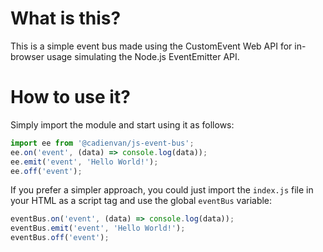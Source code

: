 # What is this?
This is a simple event bus made using the CustomEvent Web API for in-browser usage simulating the Node.js EventEmitter API.

# How to use it?
Simply import the module and start using it as follows:
```js
import ee from '@cadienvan/js-event-bus';
ee.on('event', (data) => console.log(data));
ee.emit('event', 'Hello World!');
ee.off('event');
```

If you prefer a simpler approach, you could just import the `index.js` file in your HTML as a script tag and use the global `eventBus` variable:
```js
eventBus.on('event', (data) => console.log(data));
eventBus.emit('event', 'Hello World!');
eventBus.off('event');
```